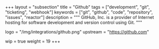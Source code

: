 +++
layout = "subsection"
title = "Github"
tags = ["development", "git", "ticketing", "webhook"]
keywords = ["git", "github", "code", "repository", "issues", "reactor"]
description = """
GitHub, Inc. is a provider of Internet hosting for software development
and version control using Git.
"""

logo = "/img/integrations/github.png"
upstream = "https://github.com"

wip = true
weight = 19
+++

